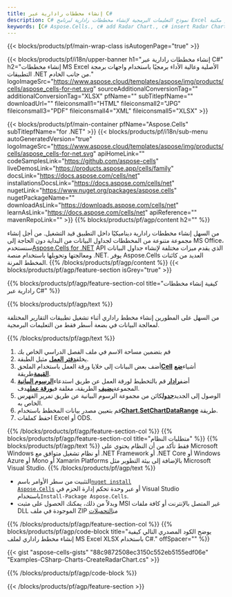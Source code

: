 ```yaml
---
title: إنشاء مخططات رادارية عبر C#
description: C# نموذج التعليمات البرمجية لإنشاء مخططات رادارية لبرنامج Excel باستخدام مكتبة .NET. استخدم هذا الرمز لإنشاء مخطط رادار لبرنامج MS Excel ضمن VB.NET أو Asp.NET أو أي تطبيق يستند إلى .NET.
keywords: [C# Aspose.Cells., c# add Radar Chart., c# insert Radar Chart., c# create Radar Chart]
---
```

{{< blocks/products/pf/main-wrap-class isAutogenPage="true" >}}

{{< blocks/products/pf/i18n/upper-banner h1="إنشاء مخططات رادارية عبر C#" h2="إنشاء مخططات MS Excel الأصلية وعالية الأداء برمجيًا باستخدام واجهات برمجة التطبيقات .NET من جانب الخادم." logoImageSrc="https://www.aspose.cloud/templates/aspose/img/products/cells/aspose_cells-for-net.svg" sourceAdditionalConversionTag="" additionalConversionTag="XLSX" pfName="" subTitlepfName="" downloadUrl="" fileiconsmall1="HTML" fileiconsmall2="JPG" fileiconsmall3="PDF" fileiconsmall4="XML" fileiconsmall5="XLSX" >}}

{{< blocks/products/pf/main-container pfName="Aspose.Cells" subTitlepfName="for .NET" >}}
{{< blocks/products/pf/i18n/sub-menu autoGeneratedVersion="true" logoImageSrc="https://www.aspose.cloud/templates/aspose/img/products/cells/aspose_cells-for-net.svg" apiHomeLink="" codeSamplesLink="https://github.com/aspose-cells" liveDemosLink="https://products.aspose.app/cells/family" docsLink="https://docs.aspose.com/cells/net" installationsDocsLink="https://docs.aspose.com/cells/net" nugetLink="https://www.nuget.org/packages/aspose.cells" nugetPackageName="" downloadAsLink="https://downloads.aspose.com/cells/net" learnAsLink="https://docs.aspose.com/cells/net" apiReference="" mavenRepoLink="" >}}
{{% blocks/products/pf/agp/content h2="" %}}

من السهل إنشاء مخططات رادارية ديناميكيًا داخل التطبيق قيد التشغيل. من أجل إنشاء مجموعة متنوعة من المخططات لجداول البيانات من البداية دون الحاجة إلى MS Office، سنستخدم[Aspose.Cells for .NET](https://products.aspose.com/cells/net) API الذي يقدم ميزات مختلفة لإنشاء جداول البيانات ومعالجتها وتحويلها باستخدام منصة .NET. يوفر Aspose.Cells العديد من كائنات المخطط المرنة.
{{% /blocks/products/pf/agp/content %}}
{{< blocks/products/pf/agp/feature-section isGrey="true" >}}

{{% blocks/products/pf/agp/feature-section-col title="كيفية إنشاء مخططات رادارية عبر C#" %}}

{{% blocks/products/pf/agp/text %}}

من السهل على المطورين إنشاء مخطط راداري أثناء تشغيل تطبيقات التقارير المختلفة لمعالجة البيانات في بضعة أسطر فقط من التعليمات البرمجية.

{{% /blocks/products/pf/agp/text %}}

1. قم بتضمين مساحة الاسم في ملف الفصل الدراسي الخاص بك
1.  يخلق[**دفتر العمل**](https://reference.aspose.com/cells/net/aspose.cells/workbook) مثيل الطبقة.
1.  أضف بعض البيانات إلى خلايا ورقة العمل باستخدام الملحق[**Cell**](https://reference.aspose.com/cells/net/aspose.cells/cell) أشياء[**ضع القيمة**](https://reference.aspose.com/cells/net/aspose.cells/cell/methods/putvalue/index)طريقة.
1.  أضف[**رادار**](https://reference.aspose.com/cells/net/aspose.cells.charts/charttype) قم بالتخطيط لورقة العمل عن طريق استدعاء[**الرسوم البيانية**](https://reference.aspose.com/cells/net/aspose.cells.charts/chartcollection) المجموعة[**يضيف**](https://reference.aspose.com/cells/net/aspose.cells.charts/chartcollection/methods/add) الطريقة، مغلفة في[**ورقة عمل**](https://reference.aspose.com/cells/net/aspose.cells/worksheet)هدف.
1.  الوصول إلى الجديد[**جدول**](https://reference.aspose.com/cells/net/aspose.cells.charts/chart)كائن من مجموعة الرسوم البيانية عن طريق تمرير الفهرس الخاص به.
1.  قم بتعيين مصدر بيانات المخطط باستخدام[**Chart.SetChartDataRange**](https://https://reference.aspose.com/cells/net/aspose.cells.charts/chart/methods/setchartdatarange) طريقة.
1. احفظ كملفات Excel أو ODS.

{{% /blocks/products/pf/agp/feature-section-col %}}
{{% blocks/products/pf/agp/feature-section-col title="متطلبات النظام" %}}
{{% blocks/products/pf/agp/text %}}
فقط تأكد من أن النظام يحتوي على Microsoft Windows أو نظام تشغيل متوافق مع .NET Framework أو .NET Core أو Windows Azure أو Mono أو Xamarin Platforms بالإضافة إلى بيئة التطوير مثل Microsoft Visual Studio.
{{% /blocks/products/pf/agp/text %}}
-  التثبيت من سطر الأوامر باسم<code><a href="https://downloads.aspose.com/cells/net">nuget install Aspose.Cells</a></code> أو عبر وحدة تحكم إدارة الحزم في Visual Studio باستخدام<code>Install-Package Aspose.Cells</code>.
-  وبدلاً من ذلك، يمكنك الحصول على مثبت MSI غير المتصل بالإنترنت أو كافة ملفات DLL الموجودة في ملف ZIP من<a href="https://downloads.aspose.com/cells/net">التحميلات</a>

{{% /blocks/products/pf/agp/feature-section-col %}}
{{% blocks/products/pf/agp/code-block title="يوضح الكود المصدري التالي كيفية إنشاء مخطط راداري لملف MS Excel XLSX باستخدام C#." offSpacer="" %}}

{{< gist "aspose-cells-gists" "88c9872508ec3150c552eb5155edf06e" "Examples-CSharp-Charts-CreateRadarChart.cs" >}}

{{% /blocks/products/pf/agp/code-block %}}

{{< /blocks/products/pf/agp/feature-section >}}

<!-- aboutfile Starts -->
